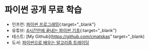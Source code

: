 # 파이썬 공개 무료 학습

  * 인프런: [파이썬 프로그래밍](https://www.inflearn.com/course/%ED%8C%8C%EC%9D%B4%EC%8D%AC-%ED%94%84%EB%A1%9C%EA%B7%B8%EB%9E%98%EB%B0%8D#){:target="_blank"}
  * 유튜브: [4시간만에 끝내는 파이썬 기초](https://www.youtube.com/playlist?list=PLGPF8gvWLYyrkF85itdBHaOLSVbtdzBww){:target="_blank"}
  * 테스트: [My Github](https://github.com/cmatskas" target="_blank)
  * 도서: <a href=https://wikidocs.net/book/110 target=_blank>파이썬으로 배우는 알고리즘 트레이딩</a>
  
